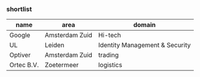 ### shortlist
name                    | area                  | domain
----------------------- | ----------------------|--------------------------------------------
Google                  | Amsterdam Zuid        | Hi-tech
UL                      | Leiden                | Identity Management & Security
Optiver                 | Amsterdam Zuid        | trading
Ortec B.V.              | Zoetermeer            | logistics
